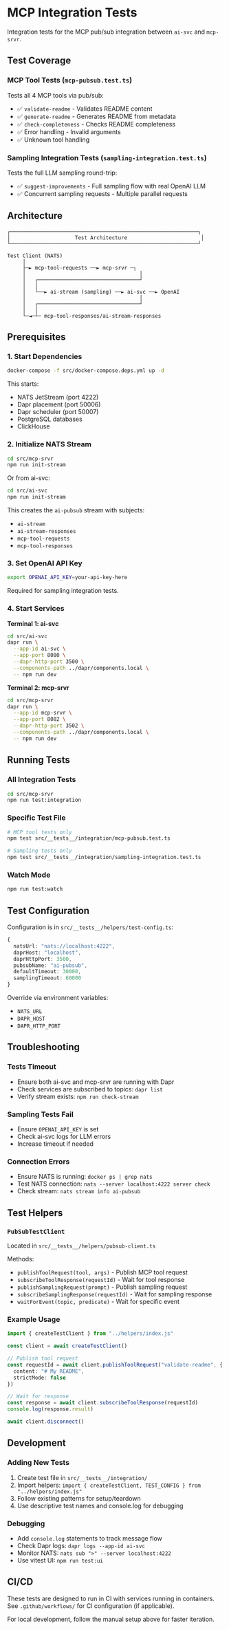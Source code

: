 # MCP Integration Tests

Integration tests for the MCP pub/sub integration between `ai-svc` and `mcp-srvr`.

## Test Coverage

### MCP Tool Tests (`mcp-pubsub.test.ts`)
Tests all 4 MCP tools via pub/sub:
- ✅ `validate-readme` - Validates README content
- ✅ `generate-readme` - Generates README from metadata
- ✅ `check-completeness` - Checks README completeness
- ✅ Error handling - Invalid arguments
- ✅ Unknown tool handling

### Sampling Integration Tests (`sampling-integration.test.ts`)
Tests the full LLM sampling round-trip:
- ✅ `suggest-improvements` - Full sampling flow with real OpenAI LLM
- ✅ Concurrent sampling requests - Multiple parallel requests

## Architecture

```
┌─────────────────────────────────────────────────────────────┐
│                     Test Architecture                        │
└─────────────────────────────────────────────────────────────┘

Test Client (NATS)
     │
     ├─► mcp-tool-requests ──► mcp-srvr ─┐
     │                                     │
     │   ┌─────────────────────────────────┘
     │   │
     │   └──► ai-stream (sampling) ──► ai-svc ──► OpenAI
     │                                     │
     │   ┌─────────────────────────────────┘
     │   │
     └─◄─┴─ mcp-tool-responses/ai-stream-responses
```

## Prerequisites

### 1. Start Dependencies
```bash
docker-compose -f src/docker-compose.deps.yml up -d
```

This starts:
- NATS JetStream (port 4222)
- Dapr placement (port 50006)
- Dapr scheduler (port 50007)
- PostgreSQL databases
- ClickHouse

### 2. Initialize NATS Stream
```bash
cd src/mcp-srvr
npm run init-stream
```

Or from ai-svc:
```bash
cd src/ai-svc
npm run init-stream
```

This creates the `ai-pubsub` stream with subjects:
- `ai-stream`
- `ai-stream-responses`
- `mcp-tool-requests`
- `mcp-tool-responses`

### 3. Set OpenAI API Key
```bash
export OPENAI_API_KEY=your-api-key-here
```

Required for sampling integration tests.

### 4. Start Services

**Terminal 1: ai-svc**
```bash
cd src/ai-svc
dapr run \
  --app-id ai-svc \
  --app-port 8080 \
  --dapr-http-port 3500 \
  --components-path ../dapr/components.local \
  -- npm run dev
```

**Terminal 2: mcp-srvr**
```bash
cd src/mcp-srvr
dapr run \
  --app-id mcp-srvr \
  --app-port 8082 \
  --dapr-http-port 3502 \
  --components-path ../dapr/components.local \
  -- npm run dev
```

## Running Tests

### All Integration Tests
```bash
cd src/mcp-srvr
npm run test:integration
```

### Specific Test File
```bash
# MCP tool tests only
npm test src/__tests__/integration/mcp-pubsub.test.ts

# Sampling tests only
npm test src/__tests__/integration/sampling-integration.test.ts
```

### Watch Mode
```bash
npm run test:watch
```

## Test Configuration

Configuration is in `src/__tests__/helpers/test-config.ts`:

```typescript
{
  natsUrl: "nats://localhost:4222",
  daprHost: "localhost",
  daprHttpPort: 3500,
  pubsubName: "ai-pubsub",
  defaultTimeout: 30000,
  samplingTimeout: 60000
}
```

Override via environment variables:
- `NATS_URL`
- `DAPR_HOST`
- `DAPR_HTTP_PORT`

## Troubleshooting

### Tests Timeout
- Ensure both ai-svc and mcp-srvr are running with Dapr
- Check services are subscribed to topics: `dapr list`
- Verify stream exists: `npm run check-stream`

### Sampling Tests Fail
- Ensure `OPENAI_API_KEY` is set
- Check ai-svc logs for LLM errors
- Increase timeout if needed

### Connection Errors
- Ensure NATS is running: `docker ps | grep nats`
- Test NATS connection: `nats --server localhost:4222 server check`
- Check stream: `nats stream info ai-pubsub`

## Test Helpers

### `PubSubTestClient`
Located in `src/__tests__/helpers/pubsub-client.ts`

Methods:
- `publishToolRequest(tool, args)` - Publish MCP tool request
- `subscribeToolResponse(requestId)` - Wait for tool response
- `publishSamplingRequest(prompt)` - Publish sampling request
- `subscribeSamplingResponse(requestId)` - Wait for sampling response
- `waitForEvent(topic, predicate)` - Wait for specific event

### Example Usage
```typescript
import { createTestClient } from "../helpers/index.js"

const client = await createTestClient()

// Publish tool request
const requestId = await client.publishToolRequest("validate-readme", {
  content: "# My README",
  strictMode: false
})

// Wait for response
const response = await client.subscribeToolResponse(requestId)
console.log(response.result)

await client.disconnect()
```

## Development

### Adding New Tests
1. Create test file in `src/__tests__/integration/`
2. Import helpers: `import { createTestClient, TEST_CONFIG } from "../helpers/index.js"`
3. Follow existing patterns for setup/teardown
4. Use descriptive test names and console.log for debugging

### Debugging
- Add `console.log` statements to track message flow
- Check Dapr logs: `dapr logs --app-id ai-svc`
- Monitor NATS: `nats sub ">" --server localhost:4222`
- Use vitest UI: `npm run test:ui`

## CI/CD

These tests are designed to run in CI with services running in containers. See `.github/workflows/` for CI configuration (if applicable).

For local development, follow the manual setup above for faster iteration.
